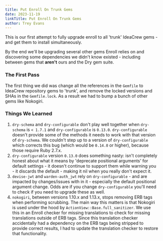 ```yaml
---
title: Put Enroll On Trunk Gems
date: 2023-11-19
linkTitle: Put Enroll On Trunk Gems
author: Trey Evans
---
```


This is our first attempt to fully upgrade enroll to all 'trunk' IdeaCrew gems - and get them to install simultaneously.

By the end we'll be upgrading several other gems Enroll relies on and discovering some dependencies we didn't know existed - including between gems that **aren't** ours and the Dry gem suite.

### The First Pass

The first thing we did was change all the references in the `Gemfile` to IdeaCrew repository gems to 'trunk', and remove the locked versions and SHAs in the `Gemfile.lock`.  As a result we had to bump a bunch of other gems like Nokogiri.

### Things We Learned

1. `dry-schema` and `dry-configurable` don't play well together when `dry-schema` is `< 1.7.1` and `dry-configurable` is `0.13.0`.  `dry-configurable` doesn't provide some of the methods it needs to work with that version of `dry-schema`.  We couldn't step up to a version of `dry-configurable` which corrects this bug (which would be `0.14.0` or higher), because those require Ruby 2.7.x.
2. `dry-configurable` version `0.13.0` does something nasty:
isn't completely honest about what it means by 'deprecate positional arguments' for default settings - it doesn't continue to support them while warning you - it discards the default - making it nil when you really don't expect it.
3. `devise-jwt` and `warden-auth_jwt` rely on `dry-configurable` - and are impacted by changes/issues with in it - especially the default positional argument change.  Odds are if you change `dry-configurable` you'll need to check if you need to upgrade these as well.
4. `nokogiri`, between versions 1.10.x and 1.13.x, stops removing ERB tags when performing scrubbing.  The main way this matters is that Nokogiri is used under the hood by `ActionView::Base.full_sanitizer`.  We use this in an Enroll checker for missing translations to check for missing translations outside of ERB tags.  Since this translation checker accidentally had a dependency on the ERB tags being stripped to provide correct results, I had to update the translation checker to restore that functionality.